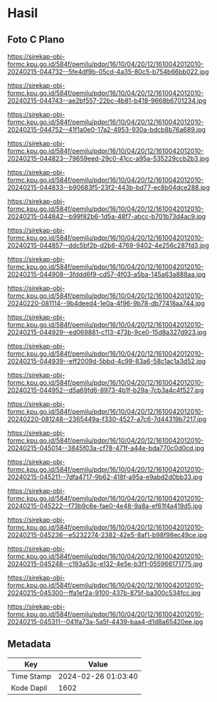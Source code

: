 # Hasil

## Foto C Plano

https://sirekap-obj-formc.kpu.go.id/584f/pemilu/pdpr/16/10/04/20/12/1610042012010-20240215-044732--5fe4df9b-05cd-4a35-80c5-b754b66bb022.jpg

https://sirekap-obj-formc.kpu.go.id/584f/pemilu/pdpr/16/10/04/20/12/1610042012010-20240215-044743--ae2bf557-22bc-4b81-b418-9668b6701234.jpg

https://sirekap-obj-formc.kpu.go.id/584f/pemilu/pdpr/16/10/04/20/12/1610042012010-20240215-044752--41f1a0e0-17a2-4953-930a-bdcb8b76a689.jpg

https://sirekap-obj-formc.kpu.go.id/584f/pemilu/pdpr/16/10/04/20/12/1610042012010-20240215-044823--79659eed-29c0-41cc-a95a-535229ccb2b3.jpg

https://sirekap-obj-formc.kpu.go.id/584f/pemilu/pdpr/16/10/04/20/12/1610042012010-20240215-044833--b90683f5-23f2-443b-bd77-ec8b04dce288.jpg

https://sirekap-obj-formc.kpu.go.id/584f/pemilu/pdpr/16/10/04/20/12/1610042012010-20240215-044842--b99f82b6-1d5a-48f7-abcc-b701b73d4ac9.jpg

https://sirekap-obj-formc.kpu.go.id/584f/pemilu/pdpr/16/10/04/20/12/1610042012010-20240215-044857--ddc5bf2b-d2b6-4769-9402-4e256c287fd3.jpg

https://sirekap-obj-formc.kpu.go.id/584f/pemilu/pdpr/16/10/04/20/12/1610042012010-20240215-044908--3fddd6f9-cd57-4f03-a5ba-145a63a888aa.jpg

https://sirekap-obj-formc.kpu.go.id/584f/pemilu/pdpr/16/10/04/20/12/1610042012010-20240220-081114--9b4deed4-1e0a-4f96-9b78-db77418aa744.jpg

https://sirekap-obj-formc.kpu.go.id/584f/pemilu/pdpr/16/10/04/20/12/1610042012010-20240215-044929--ed069881-c113-473b-9ce0-15d8a327d923.jpg

https://sirekap-obj-formc.kpu.go.id/584f/pemilu/pdpr/16/10/04/20/12/1610042012010-20240215-044939--eff2009d-5bbd-4c99-83a6-58c1ac1a3d52.jpg

https://sirekap-obj-formc.kpu.go.id/584f/pemilu/pdpr/16/10/04/20/12/1610042012010-20240215-044952--d5a69fd6-8973-4b1f-b29a-7cb3a4c4f527.jpg

https://sirekap-obj-formc.kpu.go.id/584f/pemilu/pdpr/16/10/04/20/12/1610042012010-20240220-081248--2365449a-f330-4527-a7c6-7d44319b7217.jpg

https://sirekap-obj-formc.kpu.go.id/584f/pemilu/pdpr/16/10/04/20/12/1610042012010-20240215-045014--3845f03a-cf78-471f-a44e-bda770c0d0cd.jpg

https://sirekap-obj-formc.kpu.go.id/584f/pemilu/pdpr/16/10/04/20/12/1610042012010-20240215-045211--7dfa4717-9b62-418f-a95a-e9abd2d0bb33.jpg

https://sirekap-obj-formc.kpu.go.id/584f/pemilu/pdpr/16/10/04/20/12/1610042012010-20240215-045222--f73b9c6e-fae0-4e48-9a8a-ef61f4a419d5.jpg

https://sirekap-obj-formc.kpu.go.id/584f/pemilu/pdpr/16/10/04/20/12/1610042012010-20240215-045236--e5232274-2382-42e5-8af1-b98f98ec49ce.jpg

https://sirekap-obj-formc.kpu.go.id/584f/pemilu/pdpr/16/10/04/20/12/1610042012010-20240215-045248--c193a53c-e132-4e5e-b3f1-055966171775.jpg

https://sirekap-obj-formc.kpu.go.id/584f/pemilu/pdpr/16/10/04/20/12/1610042012010-20240215-045300--ffa1ef2a-9100-437b-875f-ba300c534fcc.jpg

https://sirekap-obj-formc.kpu.go.id/584f/pemilu/pdpr/16/10/04/20/12/1610042012010-20240215-045311--041fa73a-5a5f-4439-baa4-d1d8a65420ee.jpg


## Metadata

| Key        | Value               |
| ---------- | ------------------- |
| Time Stamp | 2024-02-26 01:03:40 |
| Kode Dapil | 1602                |



